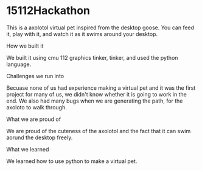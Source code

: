 # 15112Hackathon
This is a axolotol virtual pet inspired from the desktop goose. You can feed it, play with it, and watch it as it swims around your desktop.

How we built it

We built it using cmu 112 graphics tinker, tinker, and used the python language.

Challenges we run into

Becuase none of us had experience making a virtual pet and it was the first project for many of us, we didn't know whether it is going to work in the end. We also had many bugs when we are generating the path, for the axoloto to walk through.

What we are proud of

We are proud of the cuteness of the axolotol and the fact that it can swim aorund the desktop freely. 

What we learned

We learned how to use python to make a virtual pet.


